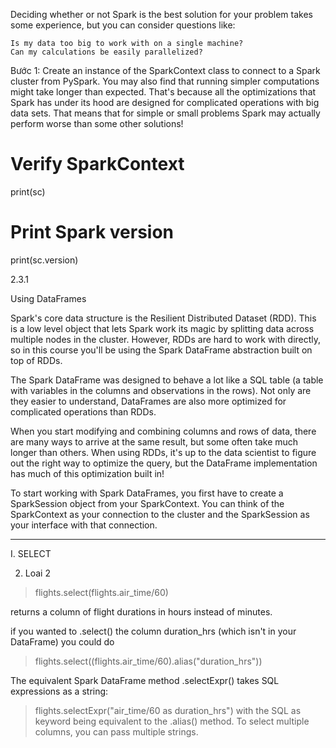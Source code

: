 Deciding whether or not Spark is the best solution for your problem takes some experience, but you can consider questions like:

    Is my data too big to work with on a single machine?
    Can my calculations be easily parallelized?


Bước 1: Create an instance of the SparkContext class to connect to a Spark cluster from PySpark.
You may also find that running simpler computations might take longer than expected. That's because all the optimizations that Spark has under its hood are designed for complicated operations with big data sets. That means that for simple or small problems Spark may actually perform worse than some other solutions!

# Verify SparkContext
print(sc)

# Print Spark version
print(sc.version)

<SparkContext master=local[*] appName=pyspark-shell>
2.3.1

Using DataFrames

Spark's core data structure is the Resilient Distributed Dataset (RDD). This is a low level object that lets Spark work its magic by splitting data across multiple nodes in the cluster. However, RDDs are hard to work with directly, so in this course you'll be using the Spark DataFrame abstraction built on top of RDDs.

The Spark DataFrame was designed to behave a lot like a SQL table (a table with variables in the columns and observations in the rows). Not only are they easier to understand, DataFrames are also more optimized for complicated operations than RDDs.

When you start modifying and combining columns and rows of data, there are many ways to arrive at the same result, but some often take much longer than others. When using RDDs, it's up to the data scientist to figure out the right way to optimize the query, but the DataFrame implementation has much of this optimization built in!

To start working with Spark DataFrames, you first have to create a SparkSession object from your SparkContext. You can think of the SparkContext as your connection to the cluster and the SparkSession as your interface with that connection.

--------------------------

I. SELECT 

2. Loai 2
> flights.select(flights.air_time/60)

returns a column of flight durations in hours instead of minutes.


if you wanted to .select() the column duration_hrs (which isn't in your DataFrame) you could do

> flights.select((flights.air_time/60).alias("duration_hrs"))

The equivalent Spark DataFrame method .selectExpr() takes SQL expressions as a string:

> flights.selectExpr("air_time/60 as duration_hrs")
with the SQL as keyword being equivalent to the .alias() method. To select multiple columns, you can pass multiple strings.








